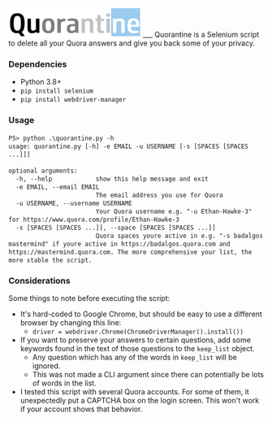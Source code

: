 <img src="https://github.com/TusharRakheja/Quorantine/raw/main/pic.png" width="auto" height="60px" />
___
Quorantine is a Selenium script to delete all your Quora answers and give you back some of your privacy.

### Dependencies

- Python 3.8+
- `pip install selenium`
- `pip install webdriver-manager`

### Usage

```
PS> python .\quorantine.py -h
usage: quorantine.py [-h] -e EMAIL -u USERNAME [-s [SPACES [SPACES ...]]]

optional arguments:
  -h, --help            show this help message and exit
  -e EMAIL, --email EMAIL
                        The email address you use for Quora
  -u USERNAME, --username USERNAME
                        Your Quora username e.g. "-u Ethan-Hawke-3" for https://www.quora.com/profile/Ethan-Hawke-3
  -s [SPACES [SPACES ...]], --space [SPACES [SPACES ...]]
                        Quora spaces youre active in e.g. "-s badalgos mastermind" if youre active in https://badalgos.quora.com and https://mastermind.quora.com. The more comprehensive your list, the more stable the script.
```

### Considerations

Some things to note before executing the script:
- It's hard-coded to Google Chrome, but should be easy to use a different browser by changing this line: 
  - `driver = webdriver.Chrome(ChromeDriverManager().install())`
- If you want to preserve your answers to certain questions, add some keywords found in the text of those questions to the `keep_list` object. 
  - Any question which has any of the words in `keep_list` will be ignored.
  - This was not made a CLI argument since there can potentially be lots of words in the list.
- I tested this script with several Quora accounts. For some of them, it unexpectedly put a CAPTCHA box on the login screen. This won't work if your account shows that behavior.